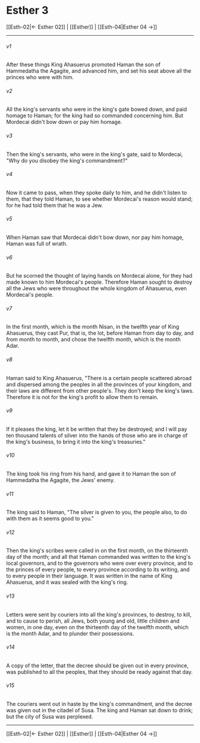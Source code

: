 # Esther 3

[[Esth-02|← Esther 02]] | [[Esther]] | [[Esth-04|Esther 04 →]]
***



###### v1 
After these things King Ahasuerus promoted Haman the son of Hammedatha the Agagite, and advanced him, and set his seat above all the princes who were with him. 

###### v2 
All the king's servants who were in the king's gate bowed down, and paid homage to Haman; for the king had so commanded concerning him. But Mordecai didn't bow down or pay him homage. 

###### v3 
Then the king's servants, who were in the king's gate, said to Mordecai, "Why do you disobey the king's commandment?" 

###### v4 
Now it came to pass, when they spoke daily to him, and he didn't listen to them, that they told Haman, to see whether Mordecai's reason would stand; for he had told them that he was a Jew. 

###### v5 
When Haman saw that Mordecai didn't bow down, nor pay him homage, Haman was full of wrath. 

###### v6 
But he scorned the thought of laying hands on Mordecai alone, for they had made known to him Mordecai's people. Therefore Haman sought to destroy all the Jews who were throughout the whole kingdom of Ahasuerus, even Mordecai's people. 

###### v7 
In the first month, which is the month Nisan, in the twelfth year of King Ahasuerus, they cast Pur, that is, the lot, before Haman from day to day, and from month to month, and chose the twelfth month, which is the month Adar. 

###### v8 
Haman said to King Ahasuerus, "There is a certain people scattered abroad and dispersed among the peoples in all the provinces of your kingdom, and their laws are different from other people's. They don't keep the king's laws. Therefore it is not for the king's profit to allow them to remain. 

###### v9 
If it pleases the king, let it be written that they be destroyed; and I will pay ten thousand talents of silver into the hands of those who are in charge of the king's business, to bring it into the king's treasuries." 

###### v10 
The king took his ring from his hand, and gave it to Haman the son of Hammedatha the Agagite, the Jews' enemy. 

###### v11 
The king said to Haman, "The silver is given to you, the people also, to do with them as it seems good to you." 

###### v12 
Then the king's scribes were called in on the first month, on the thirteenth day of the month; and all that Haman commanded was written to the king's local governors, and to the governors who were over every province, and to the princes of every people, to every province according to its writing, and to every people in their language. It was written in the name of King Ahasuerus, and it was sealed with the king's ring. 

###### v13 
Letters were sent by couriers into all the king's provinces, to destroy, to kill, and to cause to perish, all Jews, both young and old, little children and women, in one day, even on the thirteenth day of the twelfth month, which is the month Adar, and to plunder their possessions. 

###### v14 
A copy of the letter, that the decree should be given out in every province, was published to all the peoples, that they should be ready against that day. 

###### v15 
The couriers went out in haste by the king's commandment, and the decree was given out in the citadel of Susa. The king and Haman sat down to drink; but the city of Susa was perplexed.

***
[[Esth-02|← Esther 02]] | [[Esther]] | [[Esth-04|Esther 04 →]]
